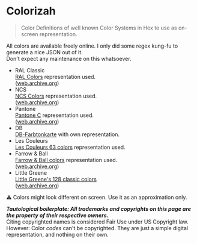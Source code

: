 # Colorizah
> Color Definitions of well known Color Systems in Hex to use as on-screen representation.

All colors are available freely online. I only did some regex kung-fu to generate a nice JSON out of it.  
Don't expect any maintenance on this whatsoever.

- RAL Classic  
[RAL Colors](https://www.ral-farben.de/alle-ral-farben) representation used.  
([web.archive.org](https://web.archive.org/web/20210520000243/https://www.ral-farben.de/alle-ral-farben))
- NCS  
[NCS Colors](https://www.magasindepeinture.ch/de/online-farbkarte-ncs.html) representation used.  
([web.archive.org](https://web.archive.org/web/20210520000328/https://www.magasindepeinture.ch/de/online-farbkarte-ncs.html))
- Pantone  
[Pantone C](https://www.brandible.de/pantone-farben) representation used.  
([web.archive.org](https://web.archive.org/web/20230515084654/https://www.brandible.de/pantone-farben))
- DB  
[DB-Farbtonkarte](https://de.wikipedia.org/wiki/DB-Farbtonkarte) with own representation.
- Les Couleurs  
[Les Couleurs 63 colors](https://www.lescouleurs.ch/die-farben/63-farben) representation used.
- Farrow & Ball  
[Farrow & Ball colors](https://www.farrow-ball.com/de/farben) representation used.  
([web.archive.org](https://web.archive.org/web/20220716212047/https://www.farrow-ball.com/en-us/paint-colours))
- Little Greene  
[Little Greene's 128 classic colors](https://www.littlegreene.de/anstriche/kollektionen/colours-of-england)  
([web.archive.org](https://web.archive.org/web/20220725214603/https://www.littlegreene.de/anstriche/kollektionen/colours-of-england))


⚠️ Colors might look different on screen. Use it as an approximation only.


***Tautological boilerplate: All trademarks and copyrights on this page are the property of their respective owners.***  
Citing copyrighted names is considered Fair Use under US Copyright law.  
However: Color _codes_ can't be copyrighted. They are just a simple digital representation, and nothing on their own.
